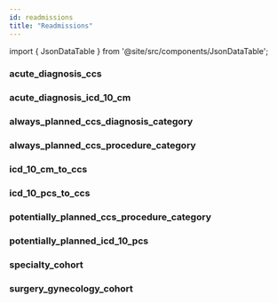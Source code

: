 ```yaml
---
id: readmissions
title: "Readmissions"
---
```


import { JsonDataTable } from '@site/src/components/JsonDataTable';

### acute_diagnosis_ccs

<JsonDataTable  jsonPath="nodes.seed\.the_tuva_project\.readmissions__acute_diagnosis_ccs.columns" />

### acute_diagnosis_icd_10_cm

<JsonDataTable  jsonPath="nodes.seed\.the_tuva_project\.readmissions__acute_diagnosis_icd_10_cm.columns" />

### always_planned_ccs_diagnosis_category

<JsonDataTable  jsonPath="nodes.seed\.the_tuva_project\.readmissions__always_planned_ccs_diagnosis_category.columns" />

### always_planned_ccs_procedure_category

<JsonDataTable  jsonPath="nodes.seed\.the_tuva_project\.readmissions__always_planned_ccs_procedure_category.columns" />

### icd_10_cm_to_ccs

<JsonDataTable  jsonPath="nodes.seed\.the_tuva_project\.readmissions__icd_10_cm_to_ccs.columns" />

### icd_10_pcs_to_ccs

<JsonDataTable  jsonPath="nodes.seed\.the_tuva_project\.readmissions__icd_10_pcs_to_ccs.columns" />

### potentially_planned_ccs_procedure_category

<JsonDataTable  jsonPath="nodes.seed\.the_tuva_project\.readmissions__potentially_planned_ccs_procedure_category.columns" />

### potentially_planned_icd_10_pcs

<JsonDataTable  jsonPath="nodes.seed\.the_tuva_project\.readmissions__potentially_planned_icd_10_pcs.columns" />

### specialty_cohort

<JsonDataTable  jsonPath="nodes.seed\.the_tuva_project\.readmissions__specialty_cohort.columns" />

### surgery_gynecology_cohort

<JsonDataTable  jsonPath="nodes.seed\.the_tuva_project\.readmissions__surgery_gynecology_cohort.columns" />
